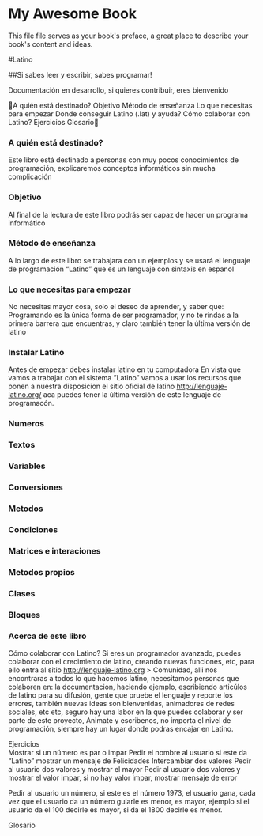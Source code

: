 # My Awesome Book

This file file serves as your book's preface, a great place to describe your book's content and ideas.



#Latino

##Si sabes leer y escribir, sabes programar! 

Documentación en desarrollo, si quieres contribuir, eres bienvenido

A quién está destinado?
Objetivo
Método de enseñanza
Lo que necesitas para empezar
Donde conseguir Latino (.lat) y ayuda?
Cómo colaborar con Latino?
Ejercicios
Glosario




### A quién está destinado?
Este libro está destinado a personas con muy pocos conocimientos de programación, explicaremos conceptos informáticos sin mucha complicación

### Objetivo
Al final de la lectura de este libro podrás ser capaz de hacer un programa informático 

### Método de enseñanza
A lo largo de este libro se trabajara con un ejemplos y se usará el lenguaje de programación “Latino” que es un lenguaje con sintaxis en espanol


### Lo que necesitas para empezar
No necesitas mayor cosa, solo el deseo de aprender, y saber que: Programando es la única forma de ser programador, y no te rindas a la primera barrera que encuentras, y claro también tener la última versión de latino


### Instalar Latino
Antes de empezar debes instalar latino en tu computadora 
En vista que vamos a trabajar con el sistema ”Latino” vamos a usar los recursos que ponen a nuestra disposicion el sitio oficial de latino http://lenguaje-latino.org/ aca puedes tener la última versión de este lenguaje de programacón.



### Numeros
### Textos 
### Variables
### Conversiones
### Metodos
### Condiciones
### Matrices e interaciones
### Metodos propios
### Clases
### Bloques
### Acerca de este libro









Cómo colaborar con Latino?
Si eres un programador avanzado, puedes colaborar con el crecimiento de latino, creando nuevas funciones, etc, para ello entra al sitio http://lenguaje-latino.org > Comunidad, alli nos encontraras a todos lo que hacemos latino, necesitamos personas que colaboren en: la documentacion, haciendo ejemplo, escribiendo articúlos de latino para su difusión, gente que pruebe el lenguaje y reporte los errores, también nuevas ideas son bienvenidas, animadores de redes sociales, etc etc,  seguro hay una labor en la que puedes colaborar y ser parte de este proyecto, Animate y escribenos, no importa el nivel de programación, siempre hay un lugar donde podras encajar en Latino. 

















Ejercicios  
Mostrar si un número es par o impar
Pedir el nombre al usuario si este da “Latino” mostrar un mensaje de Felicidades
Intercambiar dos valores
Pedir al usuario dos valores y mostrar el mayor
Pedir al usuario dos valores y mostrar el valor impar, si no hay valor impar, mostrar mensaje de error



Pedir al usuario un número, si este es el número 1973, el usuario gana, cada vez que el usuario da un número guiarle es menor, es mayor, ejemplo si el usuario da el 100 decirle es mayor, si da el 1800 decirle es menor.  

Glosario























